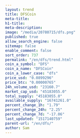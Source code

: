 ```yaml
---
layout: trend
title: DFSCoin
meta-title: 
h1-title: 
meta-description: 
image: "/media/20780715/dfs.png"
published: true
allow_search_engine: false
sitemap: false
enable_comment: false
sort_order: 737
permalink: "/en/dfs/trend.html"
coin_a_symbol: "DFS"
coin_a_name: "DFSCoin"
coin_a_lower_case: "dfs"
price_usd: "0.0899296"
price_btc: "0.00000765"
24h_volume_usd: "23160.7"
market_cap_usd: "45183055.0"
total_supply: "45183055.0"
available_supply: "16741261.0"
percent_change_1h: "1.79"
percent_change_24h: "2.25"
percent_change_7d: "-17.06"
last_updated: "1517140759"
parent-url: "/en/dfs/"
author: Sam
---
```


